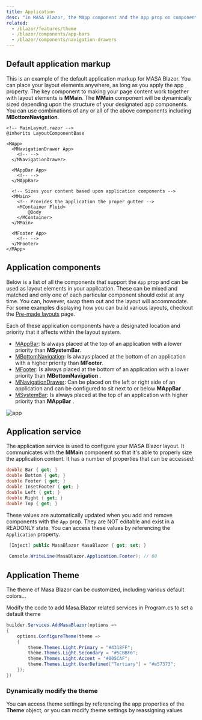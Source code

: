 ```yaml
---
title: Application
desc: "In MASA Blazor, the MApp component and the app prop on components like **MNavigationDrawer**, **MAppBar**, **MFooter** and more, help bootstrap your application with the proper sizing around <MMain> component. This allows you to create truly unique interfaces without the hassle of managing your layout sizing. The **MApp** component is REQUIRED for all applications. This is the mount point for many of MASA Blazor's components and functionality and ensures that it propagates the default application variant (dark/light) to children components and also ensures proper cross-browser support for certain click events in browsers like Safari. **MApp** should only be rendered within your application ONCE."
related:
  - /blazor/features/theme
  - /blazor/components/app-bars
  - /blazor/components/navigation-drawers
---
```


<app-alert type="error" content="In order for your application to work properly, you must wrap it in a **MApp** component. This component is required for ensuring 
proper cross-browser compatibility. MASA Blazor doesn't support multiple isolated MASA Blazor instances on a page. **MApp** can exist 
anywhere inside the body of your app, however, there should only be one and it must be the parent of ALL MASA Blazor components.">
</app-alert>

<app-alert type="info" content="If you are using multiple layouts in your application you will need to ensure each root layout file that will contain MASA Blazor 
components has a MApp at the root of its template."></app-alert>

## Default application markup

This is an example of the default application markup for MASA Blazor. You can place your layout elements anywhere, 
as long as you apply the app property. The key component to making your page content work together with layout elements 
is **MMain**. The **MMain** component will be dynamically sized depending upon the structure of your designated app components. 
You can use combinations of any or all of the above components including **MBottomNavigation**.

```cshtml
<!-- MainLayout.razor -->
@inherits LayoutComponentBase

<MApp>
  <MNavigationDrawer App>
    <!-- -->
  </MNavigationDrawer>

  <MAppBar App>
    <!-- -->
  </MAppBar>

  <!-- Sizes your content based upon application components -->
  <MMain>
    <!-- Provides the application the proper gutter -->
    <MContainer Fluid>
        @Body
    </MContainer>
  </MMain>

  <MFooter App>
    <!-- -->
  </MFooter>
</MApp>

```

<app-alert type="info" content="Applying the `App` prop automatically applies `position:fixed` to the layout element. If your application calls for an absolute element, 
you can overwrite this functionality by using the `Absolute` prop."></app-alert>

## Application components

Below is a list of all the components that support the `App` prop and can be used as layout elements in your application. 
These can be mixed and matched and only one of each particular component should exist at any time. You can, however, 
swap them out and the layout will accommodate. For some examples displaying how you can build various layouts, checkout the [Pre-made layouts](/blazor/getting-started/wireframes) page.

Each of these application components have a designated location and priority that it affects within the layout system.

- [MAppBar](/blazor/components/app-bars): Is always placed at the top of an application with a lower priority than **MSystemBar**.
- [MBottomNavigation](/blazor/components/bottom-navigation): Is always placed at the bottom of an application with a higher priority than **MFooter**.
- [MFooter](/blazor/components/footers): Is always placed at the bottom of an application with a lower priority than **MBottomNavigation** .
- [MNavigationDrawer](/blazor/components/navigation-drawers): Can be placed on the left or right side of an application and can be configured to sit next to or below **MAppBar** .
- [MSystemBar](/blazor/components/system-bars): Is always placed at the top of an application with higher priority than  **MAppBar** .

![app](http://cdn.masastack.com/stack/doc/blazor/layouts/app.png)

## Application service

The application service is used to configure your MASA Blazor layout. It communicates with the **MMain** component so that it's able to properly size the application content. 
It has a number of properties that can be accessed:

```csharp
double Bar { get; }
double Bottom { get; }
double Footer { get; }
double InsetFooter { get; }
double Left { get; }
double Right { get; }
double Top { get; }
```

These values are automatically updated when you add and remove components with the `App` prop. They are NOT editable and exist in a READONLY state. 
You can access these values by referencing the `Application` property.

```csharp
 [Inject] public MasaBlazor MasaBlazor { get; set; }
 
 Console.WriteLine(MasaBlazor.Application.Footer); // 60
```

<app-alert type="error" content="In order for your application to work properly, you must wrap it in a **MApp** component. "></app-alert>

## Application Theme

The theme of Masa Blazor can be customized, including various default colors...

Modify the code to add Masa.Blazor related services in Program.cs to set a default theme

```csharp
builder.Services.AddMasaBlazor(options =>
{
    options.ConfigureTheme(theme =>
    {
        theme.Themes.Light.Primary = "#4318FF";
        theme.Themes.Light.Secondary = "#5CBBF6";
        theme.Themes.Light.Accent = "#005CAF";
        theme.Themes.Light.UserDefined["Tertiary"] = "#e57373";
    });
})
```

### Dynamically modify the theme

You can access theme settings by referencing the app properties of the **Theme** object, or you can modify theme settings by reassigning values

<masa-example file="Examples.components.application.DynamicallyModifyTheme"></masa-example>
